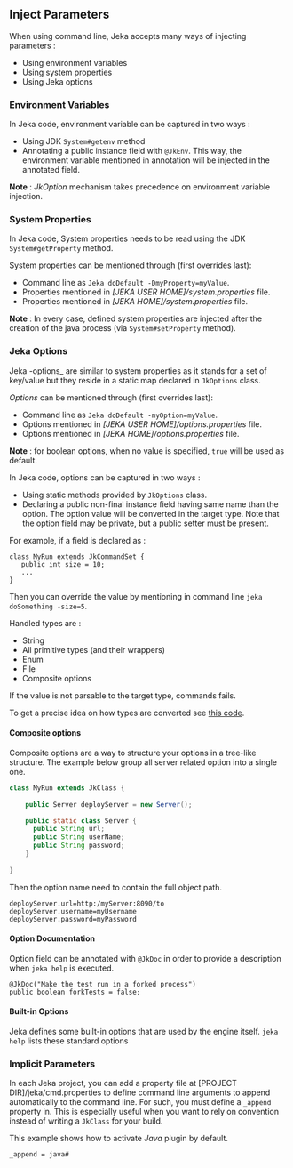 ## Inject Parameters

When using command line, Jeka accepts many ways of injecting parameters :

* Using environment variables
* Using system properties
* Using Jeka options

### Environment Variables

In Jeka code, environment variable can be captured in two ways :
* Using JDK `System#getenv` method
* Annotating a public instance field with `@JkEnv`. This way, the environment variable mentioned in annotation will be 
injected in the annotated field.
 
__Note__ : _JkOption_ mechanism takes precedence on environment variable injection. 

### System Properties

In Jeka code, System properties needs to be read using the JDK `System#getProperty` method.

System properties can be mentioned through (first overrides last):
* Command line as `Jeka doDefault -DmyProperty=myValue`.
* Properties mentioned in _[JEKA USER HOME]/system.properties_ file. 
* Properties mentioned in _[JEKA HOME]/system.properties_ file. 

__Note__ : In every case, defined system properties are injected after the creation of the java process (via `System#setProperty` method).

### Jeka Options

Jeka -options_ are similar to system properties as it stands for a set of key/value but they reside in a static map 
declared in `JkOptions` class.

_Options_ can be mentioned through (first overrides last):
* Command line as `Jeka doDefault -myOption=myValue`.
* Options mentioned in _[JEKA USER HOME]/options.properties_ file.
* Options mentioned in _[JEKA HOME]/options.properties_ file. 
  
__Note__ : for boolean options, when no value is specified, `true` will be used as default.

In Jeka code, options can be captured in two ways :
* Using static methods provided by `JkOptions` class.
* Declaring a public non-final instance field having same name than the option. The option value will be converted 
in the target type. Note that the option field may be private, but a public setter must be present.

For example, if a field is declared as :

```
class MyRun extends JkCommandSet {
   public int size = 10;
   ...
}
``` 
Then you can override the value by mentioning in command line `jeka doSomething -size=5`.

Handled types are :
* String
* All primitive types (and their wrappers)
* Enum
* File
* Composite options

If the value is not parsable to the target type, commands fails. 

To get a precise idea on how types are converted see [this code](https://github.com/jeka/jeka/blob/master/dev.jeka.core/src/main/java/org/jeka/tool/OptionInjector.java).

#### Composite options

Composite options are a way to structure your options in a tree-like structure. The example below group all server related 
option into a single one.

```Java
class MyRun extends JkClass {
    
    public Server deployServer = new Server();

    public static class Server {
      public String url;
      public String userName;
      public String password;
    }
  
}
```
Then the option name need to contain the full object path.
```
deployServer.url=http:/myServer:8090/to
deployServer.username=myUsername
deployServer.password=myPassword
```

#### Option Documentation

Option field can be annotated with  `@JkDoc` in order to provide a description when `jeka help` is executed.

```
@JkDoc("Make the test run in a forked process")
public boolean forkTests = false;
```

#### Built-in Options

Jeka defines some built-in options that are used by the engine itself. `jeka help` lists these standard options


### Implicit Parameters

In each Jeka project, you can add a property file at [PROJECT DIR]/jeka/cmd.properties to define command line arguments
to append automatically to the command line. 
For such, you must define a `_append` property in. This is especially useful when you want to rely on convention 
instead of writing a `JkClass` for your build.

This example shows how to activate _Java_ plugin by default.
```properties
_append = java# 
```

